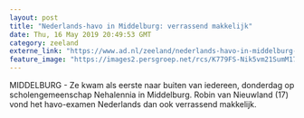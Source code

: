 ```yaml
---
layout: post
title: "Nederlands-havo in Middelburg: verrassend makkelijk"
date: Thu, 16 May 2019 20:49:53 GMT
category: zeeland
externe_link: "https://www.ad.nl/zeeland/nederlands-havo-in-middelburg-verrassend-makkelijk~a5872276/"
feature_image: "https://images2.persgroep.net/rcs/K779FS-Nik5vm21SumM17vu_8FU/diocontent/148527846/_fitwidth/400/?appId=21791a8992982cd8da851550a453bd7f&quality=0.7"
---
```


MIDDELBURG - Ze kwam als eerste naar buiten van iedereen, donderdag op scholengemeenschap Nehalennia in Middelburg. Robin van Nieuwland (17) vond het havo-examen Nederlands dan ook verrassend makkelijk.
